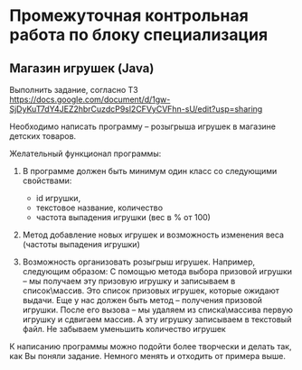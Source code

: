 # Промежуточная контрольная работа по блоку специализация

## Магазин игрушек (Java)


Выполнить задание, согласно ТЗ
https://docs.google.com/document/d/1gw-SjDyKuT7dY4JEZ2hbrCuzdcP9sl2CFVyCVFhn-sU/edit?usp=sharing

Необходимо написать программу – розыгрыша игрушек в магазине детских товаров.

Желательный функционал программы:
1. В программе должен быть минимум один класс со следующими свойствами:
    - id игрушки,
    - текстовое название, количество
    - частота выпадения игрушки (вес в % от 100)
 
2. Метод добавление новых игрушек и возможность изменения веса (частоты выпадения игрушки)
3. Возможность организовать розыгрыш игрушек.
Например, следующим образом:
С помощью метода выбора призовой игрушки – мы получаем эту призовую игрушку и записываем в список\массив.
Это список призовых игрушек, которые ожидают выдачи.
Еще у нас должен быть метод – получения призовой игрушки.
После его вызова – мы удаляем из списка\массива первую игрушку и сдвигаем массив. А эту игрушку записываем в текстовый файл.
Не забываем уменьшить количество игрушек

К написанию программы можно подойти более творчески и делать так, как Вы поняли задание. Немного менять и отходить от примера выше.
